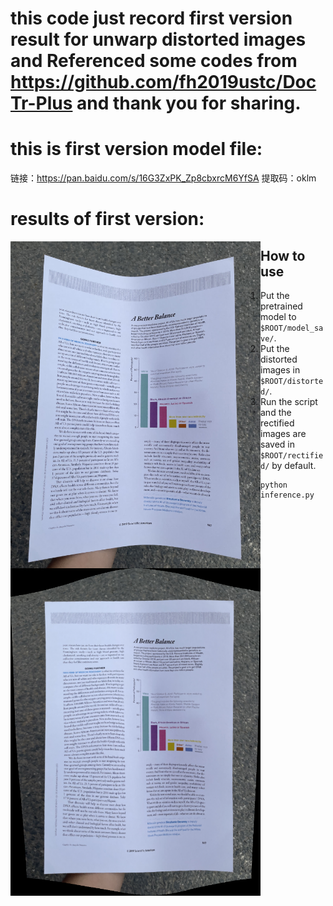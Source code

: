 # this code just record first version result for unwarp distorted images and Referenced some codes from https://github.com/fh2019ustc/DocTr-Plus and thank you for sharing.

# this is first version model file:
链接：https://pan.baidu.com/s/16G3ZxPK_Zp8cbxrcM6YfSA 
提取码：oklm

# results of first version:
<p align="center">
 <img src="./distorted/111.png" align="left" width = "400"/>
 <img src="./rectified/111_geo.png" align="left" width = "400"/>

</p>

## How to use 
1. Put the pretrained model to `$ROOT/model_save/`.
2. Put the distorted images in `$ROOT/distorted/`.
3. Run the script and the rectified images are saved in `$ROOT/rectified/` by default.
    ```
    python inference.py
    ```

